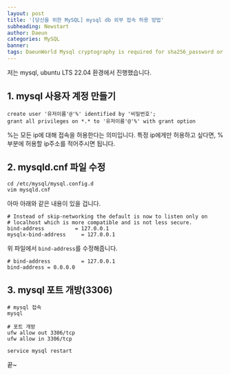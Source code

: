 ```yaml
---
layout: post
title: '[당신을 위한 MySQL] mysql db 외부 접속 허용 방법'
subheading: Newstart
author: Daeun
categories: MySQL
banner:
tags: DaeunWorld Mysql cryptography is required for sha256_password or caching_sha2_password user select db fastapi pymysql
---
```


저는 mysql, ubuntu LTS 22.04 환경에서 진행했습니다.

## 1. mysql 사용자 계정 만들기

```
create user '유저이름'@'%' identified by '비밀번호';
grant all privileges on *.* to '유저이름'@'%' with grant option
```

%는 모든 ip에 대해 접속을 허용한다는 의미입니다. 특정 ip에게만 허용하고 싶다면, %부분에 허용할 ip주소를 적어주시면 됩니다.

## 2. mysqld.cnf 파일 수정

```
cd /etc/mysql/mysql.config.d
vim mysqld.cnf
```

아마 아래와 같은 내용이 있을 겁니다. 

```
# Instead of skip-networking the default is now to listen only on
# localhost which is more compatible and is not less secure.
bind-address          = 127.0.0.1
mysqlx-bind-address     = 127.0.0.1
```

위 파일에서 `bind-address`를 수정해줍니다.

```
# bind-address          = 127.0.0.1
bind-address = 0.0.0.0
```

## 3. mysql 포트 개방(3306)

```
# mysql 접속
mysql

# 포트 개방
ufw allow out 3306/tcp
ufw allow in 3306/tcp

service mysql restart
```

끝~